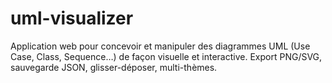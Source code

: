 # uml-visualizer
Application web pour concevoir et manipuler des diagrammes UML (Use Case, Class, Sequence…) de façon visuelle et interactive. Export PNG/SVG, sauvegarde JSON, glisser-déposer, multi-thèmes.
